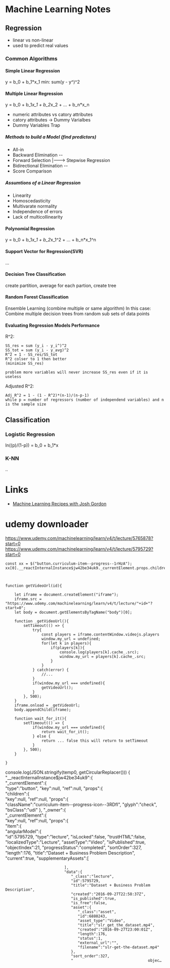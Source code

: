 # Machine Learning Notes

## Regression

- linear vs non-linear
- used to predict real values

### Common Algorithms

#### Simple Linear Regression

y = b_0 + b_1*x_1
min: sum(y - y^)^2
#### Multiple Linear Regression

y = b_0 + b_1*x_1 + b_2*x_2 + ... + b_n*x_n

- numeric attributes vs catory attributes
- catory attributes -> Dummy Varialbes
- Dummy Variables Trap

##### Methods to build a Model (find predictors)

- All-in
- Backward Elimination        --    
- Forward Selection             |---> Stepwise Regression
- Bidirectional Elimination   --
- Score Comparison

##### Assumtions of a Linear Regression

- Linearity
- Homoscedasticity
- Multivarate normality
- Independence of errors
- Lack of multicollinearity
#### Polynomial Regression

y = b_0 + b_1*x_1 + b_2*x_1^2 + ... + b_n*x_1^n


#### Support Vector for Regression(SVR)

...

#### Decision Tree Classification

create partition, average for each partion, create tree

#### Random Forest Classification

Ensemble Learning (combine multiple or same algorithm)
In this case: Combine multiple decision trees from random sub sets of data points

#### Evaluating Regression Models Performance

R^2:
```
SS_res = sum (y_i - y_i^)^2
SS_tot = sum (y_i - y_avg)^2
R^2 = 1 - SS_res/SS_tot
R^2 colser to 1 then better
(minimize SS_res)

problem more variables will never increase SS_res even if it is useless
```

Adjusted R^2:
```
Adj_R^2 = 1 - (1 - R^2)*(n-1)/(n-p-1)
while p = number of regressors (number of independend variables) and n is the sample size
```

## Classification

### Logistic Regression

ln((p)/(1-p)) = b_0 + b_1*x

### K-NN

..




# Links

- [Machine Learning Recipes with Josh Gordon](https://www.youtube.com/playlist?list=PLOU2XLYxmsIIuiBfYad6rFYQU_jL2ryal)

# udemy downloader
https://www.udemy.com/machinelearning/learn/v4/t/lecture/5765878?start=0
https://www.udemy.com/machinelearning/learn/v4/t/lecture/5795729?start=0
```
const xx = $("button.curriculum-item--progress--1rHzA");
xx[0].__reactInternalInstance$jw42be34uk9._currentElement.props.children._owner._currentElement.props.item.angularModel.id



function getVideoUrl(id){

    let iframe = document.createElement("iframe");
    iframe.src = "https://www.udemy.com/machinelearning/learn/v4/t/lecture/"+id+"?start=0";
    let body = document.getElementsByTagName("body")[0];

    function _getVideoUrl(){
        setTimeout(() => {
            try{
                const players = iframe.contentWindow.videojs.players
                window.my_url = undefined;
                for(let k in players){
                    if(players[k]){
                        console.log(players[k].cache_.src);
                        window.my_url = players[k].cache_.src;
                    }
                }
            } catch(error) {
                //...
            }
            if(window.my_url === undefined){
                getVideoUrl();
            }
        }, 500);
    }
    iframe.onload = _getVideoUrl;
    body.appendChild(iframe);

    function wait_for_it(){
        setTimeout(() => {
            if(window.my_url === undefined){
                return wait_for_it();
            } else {
                return ... false this will return to setTimeout
            }
        }, 500);
    }

}

```
console.log(JSON.stringify(temp0, getCircularReplacer()))
{  
   "__reactInternalInstance$jw42be34uk9":{  
      "_currentElement":{  
         "type":"button",
         "key":null,
         "ref":null,
         "props":{  
            "children":{  
               "key":null,
               "ref":null,
               "props":{  
                  "className":"curriculum-item--progress-icon--3RDfI",
                  "glyph":"check",
                  "bsClass":"udi"
               },
               "_owner":{  
                  "_currentElement":{  
                     "key":null,
                     "ref":null,
                     "props":{  
                        "item":{  
                           "angularModel":{  
                              "id":5795729,
                              "type":"lecture",
                              "isLocked":false,
                              "trustHTML":false,
                              "localizedType":"Lecture",
                              "assetType":"Video",
                              "isPublished":true,
                              "objectIndex":21,
                              "progressStatus":"completed",
                              "sortOrder":327,
                              "length":176,
                              "title":"Dataset + Business Problem Description",
                              "current":true,
                              "supplementaryAssets":[  

                              ],
                              "data":{  
                                 "_class":"lecture",
                                 "id":5795729,
                                 "title":"Dataset + Business Problem Description",
                                 "created":"2016-09-27T22:58:37Z",
                                 "is_published":true,
                                 "is_free":false,
                                 "asset":{  
                                    "_class":"asset",
                                    "id":6880243,
                                    "asset_type":"Video",
                                    "title":"slr_get_the_dataset.mp4",
                                    "created":"2016-09-27T23:00:01Z",
                                    "length":176,
                                    "status":1,
                                    "external_url":"",
                                    "filename":"slr-get-the-dataset.mp4"
                                 },
                                 "sort_order":327,
                                 "                                 objec…
```
